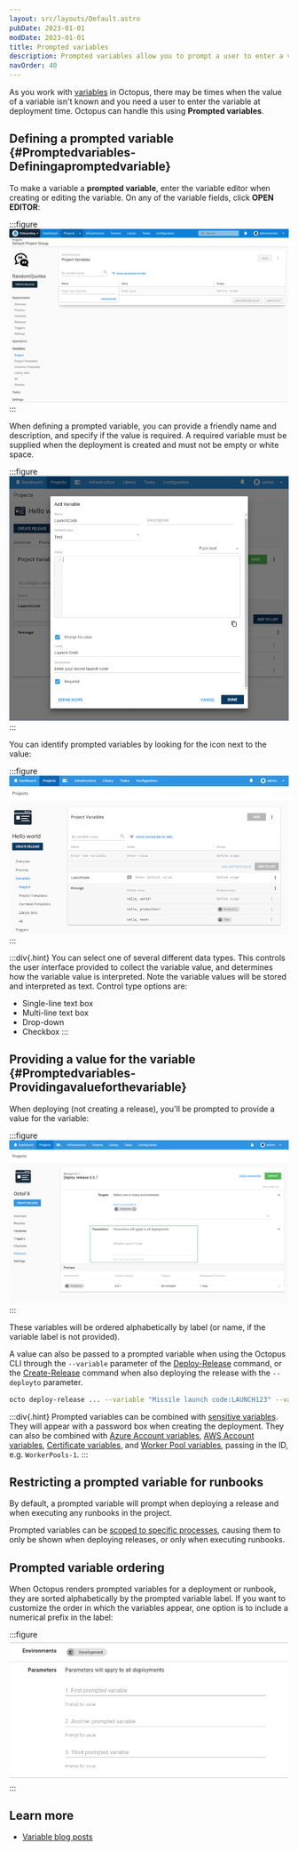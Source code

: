 ```yaml
---
layout: src/layouts/Default.astro
pubDate: 2023-01-01
modDate: 2023-01-01
title: Prompted variables
description: Prompted variables allow you to prompt a user to enter a value rather than storing it in Octopus.
navOrder: 40
---
```

As you work with [variables](/docs/projects/variables) in Octopus, there may be times when the value of a variable isn't known and you need a user to enter the variable at deployment time. Octopus can handle this using **Prompted variables**.

## Defining a prompted variable {#Promptedvariables-Definingapromptedvariable}

To make a variable a **prompted variable**, enter the variable editor when creating or editing the variable. On any of the variable fields, click **OPEN EDITOR**:

:::figure
![Open variable editor](/docs/projects/variables/images/open-variable-editor.png "width=500")
:::

When defining a prompted variable, you can provide a friendly name and description, and specify if the value is required. A required variable must be supplied when the deployment is created and must not be empty or white space.

:::figure
![Prompted variable](/docs/projects/variables/images/prompted-variable.png "width=500")
:::

You can identify prompted variables by looking for the icon next to the value:

:::figure
![](/docs/projects/variables/images/prompted-variable-icon.png "width=500")
:::

:::div{.hint}
You can select one of several different data types. This controls the user interface provided to collect the variable value, and determines how the variable value is interpreted. Note the variable values will be stored and interpreted as text. Control type options are:
- Single-line text box
- Multi-line text box
- Drop-down
- Checkbox
:::

## Providing a value for the variable {#Promptedvariables-Providingavalueforthevariable}

When deploying (not creating a release), you'll be prompted to provide a value for the variable:

:::figure
![Required prompted variable](/docs/projects/variables/images/3278301.png "width=500")
:::

These variables will be ordered alphabetically by label (or name, if the variable label is not provided).

A value can also be passed to a prompted variable when using the Octopus CLI through the `--variable` parameter of the [Deploy-Release](/docs/octopus-rest-api/octopus-cli/deploy-release/) command, or the [Create-Release](/docs/octopus-rest-api/octopus-cli/create-release) command when also deploying the release with the `--deployto` parameter.

```bash
octo deploy-release ... --variable "Missile launch code:LAUNCH123" --variable "Variable 2:Some value"
```

:::div{.hint}
Prompted variables can be combined with [sensitive variables](/docs/projects/variables/sensitive-variables/). They will appear with a password box when creating the deployment. They can also be combined with [Azure Account variables](/docs/projects/variables/azure-account-variables/), [AWS Account variables](/docs/projects/variables/aws-account-variables/), [Certificate variables](/docs/projects/variables/certificate-variables/), and [Worker Pool variables](/docs/projects/variables/worker-pool-variables), passing in the ID, e.g. `WorkerPools-1`.
:::

## Restricting a prompted variable for runbooks

By default, a prompted variable will prompt when deploying a release and when executing any runbooks in the project.

Prompted variables can be [scoped to specific processes](/docs/runbooks/runbook-variables/#prompted-variables), causing them to only be shown when deploying releases, or only when executing runbooks.

## Prompted variable ordering

When Octopus renders prompted variables for a deployment or runbook, they are sorted alphabetically by the prompted variable label. If you want to customize the order in which the variables appear, one option is to include a numerical prefix in the label:

:::figure
![](/docs/projects/variables/images/prompted-variable-custom-sort.png "width=500")
:::

## Learn more

- [Variable blog posts](https://octopus.com/blog/tag/variables)
